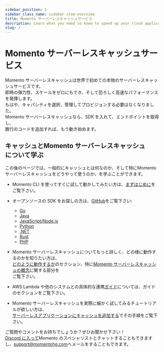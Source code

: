 ```yaml
---
sidebar_position: 1
sidebar_class_name: sidebar-item-overview
title: Momento サーバーレスキャッシュサービス
description: Learn what you need to know to speed up your cloud application with the world's first serverless cache.
slug: /
---
```

<head>
  <meta name="google-site-verification" content="jXAJxglm5PRXRtL0R8kfGf80Xs1WM3IVAwAUPJC23lI" />
</head>

# Momento サーバーレスキャッシュサービス
Momento サーバーレスキャッシュは世界で初めての本物のサーバーレスキャッシュサービスです。<br />即時の弾力性、スケールをゼロにもでき、そして恐ろしく高速なパフォーマンスを発揮します。<br />もはや、キャパシティを選択、管理してプロビジョンする必要はなくなりました。<br />Momento サーバーレスキャッシュなら、SDK を入れて、エンドポイントを取得し、<br />数行のコードを追加すれば、もう動き始めます。

## キャッシュとMomento サーバーレスキャッシュ<br />について学ぶ
この後のページでは、一般的にキャッシュとは何なのか、そして特にMomento サーバーレスキャッシュをどうやって使うのか、を学ぶことができます。

- Momento CLI を使ってすぐに試して動かしてみたい方は、[まずはじめに](./getting-started)をご覧下さい。

- オープンソースの SDK をお探しの方は、[GitHub](https://github.com/momentohq)をご覧下さい:
  - [Go](https://github.com/momentohq/client-sdk-go)
  - [Java](https://github.com/momentohq/client-sdk-java)
  - [JavaScript/Node.js](https://github.com/momentohq/client-sdk-javascript)
  - [Python](https://github.com/momentohq/client-sdk-python)
  - [.NET](https://github.com/momentohq/client-sdk-dotnet)
  - [Rust](https://github.com/momentohq/client-sdk-rust)
  - [PHP](https://github.com/momentohq/client-sdk-php)

- Momento サーバーレスキャッシュについてもっと詳しく、どの様に動作するのかを知りたい方は、<br />[どのように動作するか](how-it-works)のセクション、特に[Momento サーバーレスキャッシュの概念](./how-it-works/momento-concepts)に関する部分を<br />ご覧下さい。

-  AWS Lambda や他のシステムとの具体的な連携[ガイド](guides)については、ガイドのセクションをご覧下さい。

- Momento サーバーレスキャッシュを実際に細かく試してみるチュートリアルが欲しい方は、<br />[サーバーレスアプリケーションにキャッシュを追加する](serverless-cache-walkthrough)でその手順をご覧下さい。

ご質問やコメントをお持ちでしょうか？ぜひお聞かせ下さい！<br />[Discord に入って](https://discord.com/invite/3HkAKjUZGq)Momento のスペシャリストとチャットすることもできますし、[support@momentohq.com](mailto:support@momentohq.com)へメールをすることもできます。

